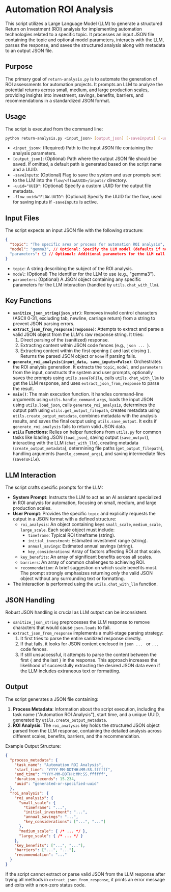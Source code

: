 # Automation ROI Analysis

This script utilizes a Large Language Model (LLM) to generate a structured Return on Investment (ROI) analysis for implementing automation technologies related to a specific topic. It processes an input JSON file containing the topic and optional model parameters, interacts with the LLM, parses the response, and saves the structured analysis along with metadata to an output JSON file.

## Purpose

The primary goal of `return-analysis.py` is to automate the generation of ROI assessments for automation projects. It prompts an LLM to analyze the potential returns across small, medium, and large production scales, providing insights into investment, savings, benefits, barriers, and recommendations in a standardized JSON format.

## Usage

The script is executed from the command line:

```bash
python return-analysis.py <input_json> [output_json] [-saveInputs] [-uuid="UUID"] [-flow_uuid="FLOW-UUID"]
```

*   `<input_json>`: (Required) Path to the input JSON file containing the analysis parameters.
*   `[output_json]`: (Optional) Path where the output JSON file should be saved. If omitted, a default path is generated based on the script name and a UUID.
*   `-saveInputs`: (Optional) Flag to save the system and user prompts sent to the LLM into the `flow/<flowUUID>/inputs/` directory.
*   `-uuid="UUID"`: (Optional) Specify a custom UUID for the output file metadata.
*   `-flow_uuid="FLOW-UUID"`: (Optional) Specify the UUID for the flow, used for saving inputs if `-saveInputs` is active.

## Input Files

The script expects an input JSON file with the following structure:

```json
{
  "topic": "The specific area or process for automation ROI analysis",
  "model": "gemma3", // Optional: Specify the LLM model (defaults if not provided)
  "parameters": {} // Optional: Additional parameters for the LLM call
}
```

*   `topic`: A string describing the subject of the ROI analysis.
*   `model`: (Optional) The identifier for the LLM to use (e.g., "gemma3").
*   `parameters`: (Optional) A JSON object containing any specific parameters for the LLM interaction (handled by `utils.chat_with_llm`).

## Key Functions

*   **`sanitize_json_string(json_str)`**: Removes invalid control characters (ASCII 0-31, excluding tab, newline, carriage return) from a string to prevent JSON parsing errors.
*   **`extract_json_from_response(response)`**: Attempts to extract and parse a valid JSON object from the LLM's raw response string. It tries:
    1.  Direct parsing of the (sanitized) response.
    2.  Extracting content within JSON code fences (e.g., ```json ... ```).
    3.  Extracting content within the first opening `{` and last closing `}`.
    Returns the parsed JSON object or `None` if parsing fails.
*   **`generate_roi_analysis(input_data, save_inputs=False)`**: Orchestrates the ROI analysis generation. It extracts the `topic`, `model`, and `parameters` from the input, constructs the system and user prompts, optionally saves the prompts using `utils.saveToFile`, calls `utils.chat_with_llm` to get the LLM response, and uses `extract_json_from_response` to parse the result.
*   **`main()`**: The main execution function. It handles command-line arguments using `utils.handle_command_args`, loads the input JSON using `utils.load_json`, calls `generate_roi_analysis`, determines the output path using `utils.get_output_filepath`, creates metadata using `utils.create_output_metadata`, combines metadata with the analysis results, and saves the final output using `utils.save_output`. It exits if `generate_roi_analysis` fails to return valid JSON data.
*   **`utils` Functions**: Relies on helper functions from `utils.py` for common tasks like loading JSON (`load_json`), saving output (`save_output`), interacting with the LLM (`chat_with_llm`), creating metadata (`create_output_metadata`), determining file paths (`get_output_filepath`), handling arguments (`handle_command_args`), and saving intermediate files (`saveToFile`).

## LLM Interaction

The script crafts specific prompts for the LLM:

*   **System Prompt**: Instructs the LLM to act as an AI assistant specialized in ROI analysis for automation, focusing on small, medium, and large production scales.
*   **User Prompt**: Provides the specific `topic` and explicitly requests the output in a JSON format with a defined structure:
    *   `roi_analysis`: An object containing keys `small_scale`, `medium_scale`, `large_scale`. Each scale object must include:
        *   `timeframe`: Typical ROI timeframe (string).
        *   `initial_investment`: Estimated investment range (string).
        *   `annual_savings`: Estimated annual savings (string).
        *   `key_considerations`: Array of factors affecting ROI at that scale.
    *   `key_benefits`: An array of significant benefits across all scales.
    *   `barriers`: An array of common challenges to achieving ROI.
    *   `recommendation`: A brief suggestion on which scale benefits most.
    The prompt strongly emphasizes returning *only* the valid JSON object without any surrounding text or formatting.
*   The interaction is performed using the `utils.chat_with_llm` function.

## JSON Handling

Robust JSON handling is crucial as LLM output can be inconsistent.
*   `sanitize_json_string` preprocesses the LLM response to remove characters that would cause `json.loads` to fail.
*   `extract_json_from_response` implements a multi-stage parsing strategy:
    1.  It first tries to parse the entire sanitized response directly.
    2.  If that fails, it looks for JSON content enclosed in ```json ... ``` or ``` ... ``` code fences.
    3.  If still unsuccessful, it attempts to parse the content between the first `{` and the last `}` in the response.
This approach increases the likelihood of successfully extracting the desired JSON data even if the LLM includes extraneous text or formatting.

## Output

The script generates a JSON file containing:

1.  **Process Metadata**: Information about the script execution, including the task name ("Automation ROI Analysis"), start time, and a unique UUID, generated by `utils.create_output_metadata`.
2.  **ROI Analysis**: The `roi_analysis` key holds the structured JSON object parsed from the LLM response, containing the detailed analysis across different scales, benefits, barriers, and the recommendation.

Example Output Structure:

```json
{
  "process_metadata": {
    "task_name": "Automation ROI Analysis",
    "start_time": "YYYY-MM-DDTHH:MM:SS.ffffff",
    "end_time": "YYYY-MM-DDTHH:MM:SS.ffffff",
    "duration_seconds": 15.234,
    "uuid": "generated-or-specified-uuid"
  },
  "roi_analysis": {
    "roi_analysis": {
      "small_scale": {
        "timeframe": "...",
        "initial_investment": "...",
        "annual_savings": "...",
        "key_considerations": ["...", "..."]
      },
      "medium_scale": { /* ... */ },
      "large_scale": { /* ... */ }
    },
    "key_benefits": ["...", "..."],
    "barriers": ["...", "..."],
    "recommendation": "..."
  }
}
```

If the script cannot extract or parse valid JSON from the LLM response after trying all methods in `extract_json_from_response`, it prints an error message and exits with a non-zero status code.